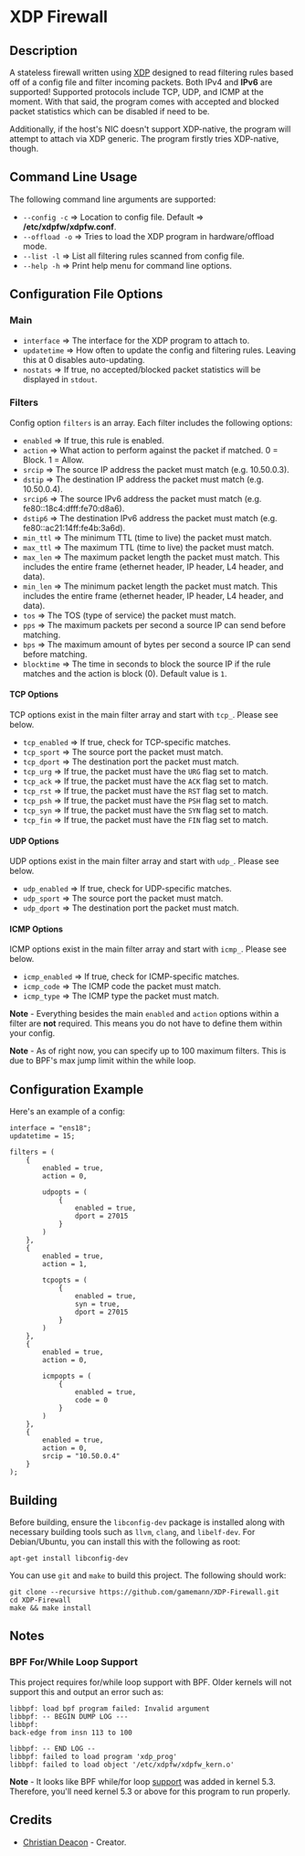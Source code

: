 # XDP Firewall
## Description
A stateless firewall written using [XDP](https://www.iovisor.org/technology/xdp) designed to read filtering rules based off of a config file and filter incoming packets. Both IPv4 and **IPv6** are supported! Supported protocols include TCP, UDP, and ICMP at the moment. With that said, the program comes with accepted and blocked packet statistics which can be disabled if need to be.

Additionally, if the host's NIC doesn't support XDP-native, the program will attempt to attach via XDP generic. The program firstly tries XDP-native, though.

## Command Line Usage
The following command line arguments are supported:

* `--config -c` => Location to config file. Default => **/etc/xdpfw/xdpfw.conf**.
* `--offload -o` => Tries to load the XDP program in hardware/offload mode.
* `--list -l` => List all filtering rules scanned from config file.
* `--help -h` => Print help menu for command line options.

## Configuration File Options
### Main
* `interface` => The interface for the XDP program to attach to.
* `updatetime` => How often to update the config and filtering rules. Leaving this at 0 disables auto-updating.
* `nostats` => If true, no accepted/blocked packet statistics will be displayed in `stdout`.

### Filters
Config option `filters` is an array. Each filter includes the following options:

* `enabled` => If true, this rule is enabled.
* `action` => What action to perform against the packet if matched. 0 = Block. 1 = Allow.
* `srcip` => The source IP address the packet must match (e.g. 10.50.0.3).
* `dstip` => The destination IP address the packet must match (e.g. 10.50.0.4).
* `srcip6` => The source IPv6 address the packet must match (e.g. fe80::18c4:dfff:fe70:d8a6).
* `dstip6` => The destination IPv6 address the packet must match (e.g. fe80::ac21:14ff:fe4b:3a6d).
* `min_ttl` => The minimum TTL (time to live) the packet must match.
* `max_ttl` => The maximum TTL (time to live) the packet must match.
* `max_len` => The maximum packet length the packet must match. This includes the entire frame (ethernet header, IP header, L4 header, and data).
* `min_len` => The minimum packet length the packet must match. This includes the entire frame (ethernet header, IP header, L4 header, and data).
* `tos` => The TOS (type of service) the packet must match.
* `pps` => The maximum packets per second a source IP can send before matching.
* `bps` => The maximum amount of bytes per second a source IP can send before matching.
* `blocktime` => The time in seconds to block the source IP if the rule matches and the action is block (0). Default value is `1`.

#### TCP Options
TCP options exist in the main filter array and start with `tcp_`. Please see below.

* `tcp_enabled` => If true, check for TCP-specific matches.
* `tcp_sport` => The source port the packet must match.
* `tcp_dport` => The destination port the packet must match.
* `tcp_urg` => If true, the packet must have the `URG` flag set to match.
* `tcp_ack` => If true, the packet must have the `ACK` flag set to match.
* `tcp_rst` => If true, the packet must have the `RST` flag set to match.
* `tcp_psh` => If true, the packet must have the `PSH` flag set to match.
* `tcp_syn` => If true, the packet must have the `SYN` flag set to match.
* `tcp_fin` => If true, the packet must have the `FIN` flag set to match.

#### UDP Options
UDP options exist in the main filter array and start with `udp_`. Please see below.

* `udp_enabled` => If true, check for UDP-specific matches.
* `udp_sport` => The source port the packet must match.
* `udp_dport` => The destination port the packet must match.

#### ICMP Options
ICMP options exist in the main filter array and start with `icmp_`. Please see below.

* `icmp_enabled` => If true, check for ICMP-specific matches.
* `icmp_code` => The ICMP code the packet must match.
* `icmp_type` => The ICMP type the packet must match.

**Note** - Everything besides the main `enabled` and `action` options within a filter are **not** required. This means you do not have to define them within your config.

**Note** - As of right now, you can specify up to 100 maximum filters. This is due to BPF's max jump limit within the while loop.

## Configuration Example
Here's an example of a config:

```
interface = "ens18";
updatetime = 15;

filters = (
    {
        enabled = true,
        action = 0,

        udpopts = (
            {
                enabled = true,
                dport = 27015
            }
        )
    },
    {
        enabled = true,
        action = 1,

        tcpopts = (
            {
                enabled = true,
                syn = true,
                dport = 27015
            }
        )
    },
    {
        enabled = true,
        action = 0,

        icmpopts = (
            {
                enabled = true,
                code = 0
            }
        )
    },
    {
        enabled = true,
        action = 0,
        srcip = "10.50.0.4"
    }
);
```

## Building
Before building, ensure the `libconfig-dev` package is installed along with necessary building tools such as `llvm`, `clang`, and `libelf-dev`. For Debian/Ubuntu, you can install this with the following as root:

```
apt-get install libconfig-dev
```

You can use `git` and `make` to build this project. The following should work:

```
git clone --recursive https://github.com/gamemann/XDP-Firewall.git
cd XDP-Firewall
make && make install
```

## Notes
### BPF For/While Loop Support
This project requires for/while loop support with BPF. Older kernels will not support this and output an error such as:

```
libbpf: load bpf program failed: Invalid argument
libbpf: -- BEGIN DUMP LOG ---
libbpf:
back-edge from insn 113 to 100

libbpf: -- END LOG --
libbpf: failed to load program 'xdp_prog'
libbpf: failed to load object '/etc/xdpfw/xdpfw_kern.o'
```

**Note** - It looks like BPF while/for loop [support](https://lwn.net/Articles/794934/) was added in kernel 5.3. Therefore, you'll need kernel 5.3 or above for this program to run properly.

## Credits
* [Christian Deacon](https://www.linkedin.com/in/christian-deacon-902042186/) - Creator.